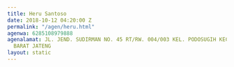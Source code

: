 ```yaml
---
title: Heru Santoso
date: 2018-10-12 04:20:00 Z
permalink: "/agen/heru.html"
agenwa: 6285108979888
agenalamat: JL. JEND. SUDIRMAN NO. 45 RT/RW. 004/003 KEL. PODOSUGIH KEC. PEKALONGAN
  BARAT JATENG
layout: static
---
```


